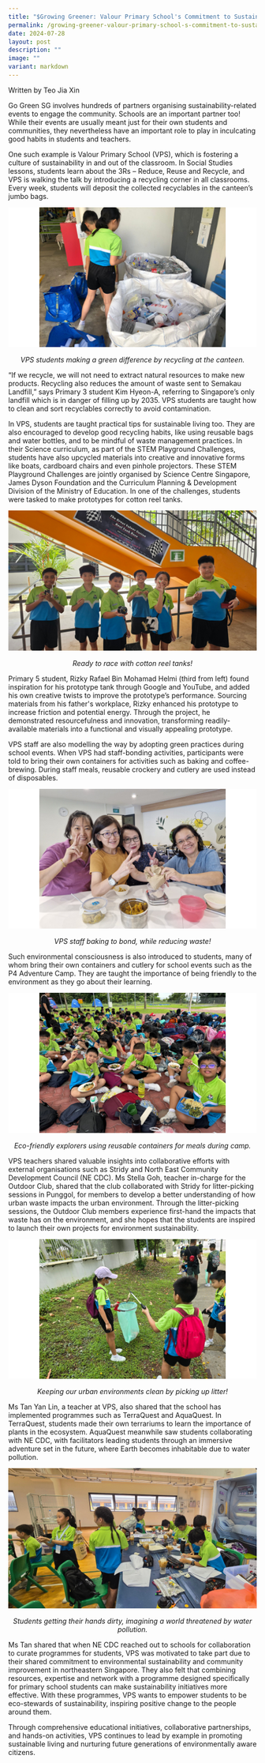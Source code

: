 ```yaml
---
title: "$Growing Greener: Valour Primary School's Commitment to Sustainability"
permalink: /growing-greener-valour-primary-school-s-commitment-to-sustainability/
date: 2024-07-28
layout: post
description: ""
image: ""
variant: markdown
---
```

Written by Teo Jia Xin

Go Green SG involves hundreds of partners organising sustainability-related events to engage the community. Schools are an important partner too! While their events are usually meant just for their own students and communities, they nevertheless have an important role to play in inculcating good habits in students and teachers.

One such example is Valour Primary School (VPS), which is fostering a culture of sustainability in and out of the classroom. In Social Studies lessons, students learn about the 3Rs – Reduce, Reuse and Recycle, and VPS is walking the talk by introducing a recycling corner in all classrooms. Every week, students will deposit the collected recyclables in the canteen’s jumbo bags.

![Students recycling at the canteen](/images/Blog/Valour%20Primary%20School/canteen_recycling.png)
<div style="text-align:center"><i>VPS students making a green difference by recycling at the canteen.</i></div>

“If we recycle, we will not need to extract natural resources to make new products. Recycling also reduces the amount of waste sent to Semakau Landfill,” says Primary 3 student Kim Hyeon-A, referring to Singapore’s only landfill which is in danger of filling up by 2035. VPS students are taught how to clean and sort recyclables correctly to avoid contamination.

In VPS, students are taught practical tips for sustainable living too. They are also encouraged to develop good recycling habits, like using reusable bags and water bottles, and to be mindful of waste management practices. In their Science curriculum, as part of the STEM Playground Challenges, students have also upcycled materials into creative and innovative forms like boats, cardboard chairs and even pinhole projectors. These STEM Playground Challenges are jointly organised by Science Centre Singapore, James Dyson Foundation and the Curriculum Planning &amp; Development Division of the Ministry of Education. In one of the challenges, students were tasked to make prototypes for cotton reel tanks.

![Students holding their cotton reel tanks prototypes](/images/Blog/Valour%20Primary%20School/cotton_reel_tanks.png)
<div style="text-align:center"><i>Ready to race with cotton reel tanks!</i></div>

Primary 5 student, Rizky Rafael Bin Mohamad Helmi (third from left) found inspiration for his prototype tank through Google and YouTube, and added his own creative twists to improve the prototype’s performance. Sourcing materials from his father's workplace, Rizky enhanced his prototype to increase friction and potential energy. Through the project, he demonstrated resourcefulness and innovation, transforming readily-available materials into a functional and visually appealing prototype.

VPS staff are also modelling the way by adopting green practices during school events. When VPS had staff-bonding activities, participants were told to bring their own containers for activities such as baking and coffee-brewing. During staff meals, reusable crockery and cutlery are used instead of disposables.

![Staff bonding session](/images/Blog/Valour%20Primary%20School/staff_baking.png)
<div style="text-align:center"><i>VPS staff baking to bond, while reducing waste!</i></div>

Such environmental consciousness is also introduced to students, many of whom bring their own containers and cutlery for school events such as the P4 Adventure Camp. They are taught the importance of being friendly to the environment as they go about their learning.

![Students using reusable containers during camp](/images/Blog/Valour%20Primary%20School/adventure_camp.png)
<div style="text-align:center"><i>Eco-friendly explorers using reusable containers for meals during camp.</i></div>

VPS teachers shared valuable insights into collaborative efforts with external organisations such as Stridy and North East Community Development Council (NE CDC). Ms Stella Goh, teacher in-charge for the Outdoor Club, shared that the club collaborated with Stridy for litter-picking sessions in Punggol, for members to develop a better understanding of how urban waste impacts the urban environment. Through the litter-picking sessions, the Outdoor Club members experience first-hand the impacts that waste has on the environment, and she hopes that the students are inspired to launch their own projects for environment sustainability.

![Students litter picking](/images/Blog/Valour%20Primary%20School/litter_picking.png)
<div style="text-align:center"><i>Keeping our urban environments clean by picking up litter!</i></div>

Ms Tan Yan Lin, a teacher at VPS, also shared that the school has implemented programmes such as TerraQuest and AquaQuest. In TerraQuest, students made their own terrariums to learn the importance of plants in the ecosystem. AquaQuest meanwhile saw students collaborating with NE CDC, with facilitators leading students through an immersive adventure set in the future, where Earth becomes inhabitable due to water pollution.

![Students in aquaquest activity](/images/Blog/Valour%20Primary%20School/aquaquest.png)
<div style="text-align:center"><i>Students getting their hands dirty, imagining a world threatened by water pollution.</i></div>

Ms Tan shared that when NE CDC reached out to schools for collaboration to curate programmes for students, VPS was motivated to take part due to their shared commitment to environmental sustainability and community improvement in northeastern Singapore. They also felt that combining resources, expertise and network with a programme designed specifically for primary school students can make sustainability initiatives more effective. With these programmes, VPS wants to empower students to be eco-stewards of sustainability, inspiring positive change to the people around them.

Through comprehensive educational initiatives, collaborative partnerships, and hands-on activities, VPS continues to lead by example in promoting sustainable living and nurturing future generations of environmentally aware citizens.



